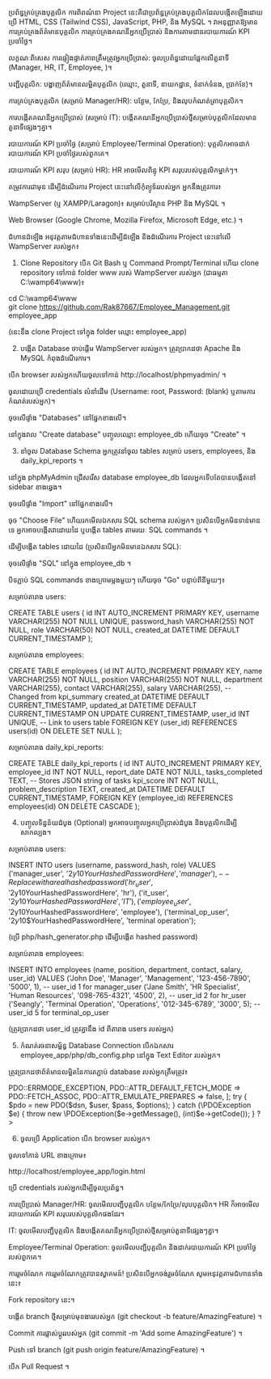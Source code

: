 ប្រព័ន្ធគ្រប់គ្រងបុគ្គលិក
ការពិពណ៌នា
Project នេះគឺជាប្រព័ន្ធគ្រប់គ្រងបុគ្គលិកដែលបង្កើតឡើងដោយប្រើ HTML, CSS (Tailwind CSS), JavaScript, PHP, និង MySQL ។ វាអនុញ្ញាតឱ្យមានការគ្រប់គ្រងព័ត៌មានបុគ្គលិក ការគ្រប់គ្រងគណនីអ្នកប្រើប្រាស់ និងការតាមដានរបាយការណ៍ KPI ប្រចាំថ្ងៃ។

លក្ខណៈពិសេស
ការផ្ទៀងផ្ទាត់ភាពត្រឹមត្រូវអ្នកប្រើប្រាស់: ចូលប្រព័ន្ធដោយផ្អែកលើតួនាទី (Manager, HR, IT, Employee, )។

បញ្ជីបុគ្គលិក: បង្ហាញព័ត៌មានលម្អិតបុគ្គលិក (ឈ្មោះ, តួនាទី, នាយកដ្ឋាន, ទំនាក់ទំនង, ប្រាក់ខែ)។

ការគ្រប់គ្រងបុគ្គលិក (សម្រាប់ Manager/HR): បន្ថែម, កែប្រែ, និងលុបកំណត់ត្រាបុគ្គលិក។

ការបង្កើតគណនីអ្នកប្រើប្រាស់ (សម្រាប់ IT): បង្កើតគណនីអ្នកប្រើប្រាស់ថ្មីសម្រាប់បុគ្គលិកដែលមានតួនាទីផ្សេងៗគ្នា។

របាយការណ៍ KPI ប្រចាំថ្ងៃ (សម្រាប់ Employee/Terminal Operation): បុគ្គលិកអាចដាក់របាយការណ៍ KPI ប្រចាំថ្ងៃរបស់ពួកគេ។

របាយការណ៍ KPI សរុប (សម្រាប់ HR): HR អាចមើលពិន្ទុ KPI សរុបរបស់បុគ្គលិកម្នាក់ៗ។

តម្រូវការជាមុន
ដើម្បីដំណើរការ Project នេះនៅលើកុំព្យូទ័ររបស់អ្នក អ្នកនឹងត្រូវការ៖

WampServer (ឬ XAMPP/Laragon)៖ សម្រាប់បរិស្ថាន PHP និង MySQL ។

Web Browser (Google Chrome, Mozilla Firefox, Microsoft Edge, etc.) ។

ជំហានដំឡើង
អនុវត្តតាមជំហានទាំងនេះដើម្បីដំឡើង និងដំណើរការ Project នេះនៅលើ WampServer របស់អ្នក៖

1. Clone Repository
បើក Git Bash ឬ Command Prompt/Terminal ហើយ clone repository ទៅកាន់ folder www របស់ WampServer របស់អ្នក (ជាធម្មតា C:\wamp64\www\)៖

cd C:\wamp64\www\
git clone https://github.com/Rak87667/Employee_Management.git employee_app

(នេះនឹង clone Project ទៅក្នុង folder ឈ្មោះ employee_app)

2. បង្កើត Database
ចាប់ផ្តើម WampServer របស់អ្នក។ ត្រូវប្រាកដថា Apache និង MySQL កំពុងដំណើរការ។

បើក browser របស់អ្នកហើយចូលទៅកាន់ http://localhost/phpmyadmin/ ។

ចូលដោយប្រើ credentials លំនាំដើម (Username: root, Password: (blank) ឬតាមការកំណត់របស់អ្នក)។

ចុចលើផ្ទាំង "Databases" នៅផ្នែកខាងលើ។

នៅក្នុងវាល "Create database" បញ្ចូលឈ្មោះ employee_db ហើយចុច "Create" ។

3. នាំចូល Database Schema
អ្នកត្រូវនាំចូល tables សម្រាប់ users, employees, និង daily_kpi_reports ។

នៅក្នុង phpMyAdmin ជ្រើសរើស database employee_db ដែលអ្នកទើបតែបានបង្កើតនៅ sidebar ខាងឆ្វេង។

ចុចលើផ្ទាំង "Import" នៅផ្នែកខាងលើ។

ចុច "Choose File" ហើយរកមើលឯកសារ SQL schema របស់អ្នក។ ប្រសិនបើអ្នកមិនទាន់មានទេ អ្នកអាចបង្កើតវាដោយដៃ ឬបង្កើត tables តាមរយៈ SQL commands ។

ដើម្បីបង្កើត tables ដោយដៃ (ប្រសិនបើអ្នកមិនមានឯកសារ SQL):

ចុចលើផ្ទាំង "SQL" នៅក្នុង employee_db ។

បិទភ្ជាប់ SQL commands ខាងក្រោមម្តងមួយៗ ហើយចុច "Go" បន្ទាប់ពីនីមួយៗ៖

សម្រាប់តារាង users:

CREATE TABLE users (
    id INT AUTO_INCREMENT PRIMARY KEY,
    username VARCHAR(255) NOT NULL UNIQUE,
    password_hash VARCHAR(255) NOT NULL,
    role VARCHAR(50) NOT NULL,
    created_at DATETIME DEFAULT CURRENT_TIMESTAMP
);

សម្រាប់តារាង employees:

CREATE TABLE employees (
    id INT AUTO_INCREMENT PRIMARY KEY,
    name VARCHAR(255) NOT NULL,
    position VARCHAR(255) NOT NULL,
    department VARCHAR(255),
    contact VARCHAR(255),
    salary VARCHAR(255), -- Changed from kpi_summary
    created_at DATETIME DEFAULT CURRENT_TIMESTAMP,
    updated_at DATETIME DEFAULT CURRENT_TIMESTAMP ON UPDATE CURRENT_TIMESTAMP,
    user_id INT UNIQUE, -- Link to users table
    FOREIGN KEY (user_id) REFERENCES users(id) ON DELETE SET NULL
);

សម្រាប់តារាង daily_kpi_reports:

CREATE TABLE daily_kpi_reports (
    id INT AUTO_INCREMENT PRIMARY KEY,
    employee_id INT NOT NULL,
    report_date DATE NOT NULL,
    tasks_completed TEXT, -- Stores JSON string of tasks
    kpi_score INT NOT NULL,
    problem_description TEXT,
    created_at DATETIME DEFAULT CURRENT_TIMESTAMP,
    FOREIGN KEY (employee_id) REFERENCES employees(id) ON DELETE CASCADE
);

4. បញ្ចូលទិន្នន័យដំបូង (Optional)
អ្នកអាចបញ្ចូលអ្នកប្រើប្រាស់ដំបូង និងបុគ្គលិកដើម្បីសាកល្បង។

សម្រាប់តារាង users:

INSERT INTO users (username, password_hash, role) VALUES
('manager_user', '$2y$10$YourHashedPasswordHere', 'manager'), -- Replace with a real hashed password
('hr_user', '$2y$10$YourHashedPasswordHere', 'hr'),
('it_user', '$2y$10$YourHashedPasswordHere', 'IT'),
('employee_user', '$2y$10$YourHashedPasswordHere', 'employee'),
('terminal_op_user', '$2y$10$YourHashedPasswordHere', 'terminal operation');

(ប្រើ php/hash_generator.php ដើម្បីបង្កើត hashed password)

សម្រាប់តារាង employees:

INSERT INTO employees (name, position, department, contact, salary, user_id) VALUES
('John Doe', 'Manager', 'Management', '123-456-7890', '5000', 1), -- user_id 1 for manager_user
('Jane Smith', 'HR Specialist', 'Human Resources', '098-765-4321', '4500', 2), -- user_id 2 for hr_user
('Seangly', 'Terminal Operation', 'Operations', '012-345-6789', '3000', 5); -- user_id 5 for terminal_op_user

(ត្រូវប្រាកដថា user_id ត្រូវគ្នានឹង id ពីតារាង users របស់អ្នក)

5. កំណត់រចនាសម្ព័ន្ធ Database Connection
បើកឯកសារ employee_app/php/db_config.php នៅក្នុង Text Editor របស់អ្នក។

ត្រូវប្រាកដថាព័ត៌មានលម្អិតនៃការតភ្ជាប់ database របស់អ្នកត្រឹមត្រូវ៖

<?php
// php/db_config.php
$host = 'localhost';
$db = 'employee_db'; // ត្រូវតែត្រូវគ្នានឹងឈ្មោះ database ដែលអ្នកបានបង្កើត
$user = 'root';      // Username របស់ MySQL របស់អ្នក
$pass = '';          // Password របស់ MySQL របស់អ្នក (ទទេសម្រាប់ WampServer លំនាំដើម)
$charset = 'utf8mb4';

$dsn = "mysql:host=$host;dbname=$db;charset=$charset";
$options = [
    PDO::ATTR_ERRMODE            => PDO::ERRMODE_EXCEPTION,
    PDO::ATTR_DEFAULT_FETCH_MODE => PDO::FETCH_ASSOC,
    PDO::ATTR_EMULATE_PREPARES   => false,
];

try {
    $pdo = new PDO($dsn, $user, $pass, $options);
} catch (\PDOException $e) {
    throw new \PDOException($e->getMessage(), (int)$e->getCode());
}
?>

6. ចូលប្រើ Application
បើក browser របស់អ្នក។

ចូលទៅកាន់ URL ខាងក្រោម៖

http://localhost/employee_app/login.html

ប្រើ credentials របស់អ្នកដើម្បីចូលប្រព័ន្ធ។

ការប្រើប្រាស់
Manager/HR: ចូលមើលបញ្ជីបុគ្គលិក បន្ថែម/កែប្រែ/លុបបុគ្គលិក។ HR ក៏អាចមើលរបាយការណ៍ KPI សរុបរបស់បុគ្គលិកផងដែរ។

IT: ចូលមើលបញ្ជីបុគ្គលិក និងបង្កើតគណនីអ្នកប្រើប្រាស់ថ្មីសម្រាប់តួនាទីផ្សេងៗគ្នា។

Employee/Terminal Operation: ចូលមើលបញ្ជីបុគ្គលិក និងដាក់របាយការណ៍ KPI ប្រចាំថ្ងៃរបស់ពួកគេ។

ការរួមចំណែក
ការរួមចំណែកត្រូវបានស្វាគមន៍! ប្រសិនបើអ្នកចង់រួមចំណែក សូមអនុវត្តតាមជំហានទាំងនេះ៖

Fork repository នេះ។

បង្កើត branch ថ្មីសម្រាប់មុខងាររបស់អ្នក (git checkout -b feature/AmazingFeature) ។

Commit ការផ្លាស់ប្តូររបស់អ្នក (git commit -m 'Add some AmazingFeature') ។

Push ទៅ branch (git push origin feature/AmazingFeature) ។

បើក Pull Request ។
